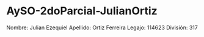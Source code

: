 # AySO-2doParcial-JulianOrtiz
Nombre: Julian Ezequiel
Apellido: Ortiz Ferreira
Legajo: 114623
División: 317
